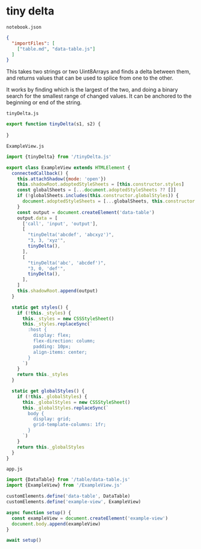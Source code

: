# tiny delta

`notebook.json`

```json
{
  "importFiles": [
    ["table.md", "data-table.js"]
  ]
}
```

This takes two strings or two Uint8Arrays and finds a delta between them, and returns values that can be used to splice from one to the other.

It works by finding which is the largest of the two, and doing a binary search for the smallest range of changed values. It can be anchored to the beginning or end of the string.

`tinyDelta.js`

```js
export function tinyDelta(s1, s2) {
  
}
```

`ExampleView.js`

```js
import {tinyDelta} from '/tinyDelta.js'

export class ExampleView extends HTMLElement {
  connectedCallback() {
    this.attachShadow({mode: 'open'})
    this.shadowRoot.adoptedStyleSheets = [this.constructor.styles]
    const globalSheets = [...document.adoptedStyleSheets ?? []]
    if (!globalSheets.includes(this.constructor.globalStyles)) {
      document.adoptedStyleSheets = [...globalSheets, this.constructor.globalStyles]
    }
    const output = document.createElement('data-table')
    output.data = [
      ['call', 'input', 'output'],
      [
        "tinyDelta('abcdef', 'abcxyz')",
        "3, 3, 'xyz'",
        tinyDelta(),
      ],
      [
        "tinyDelta('abc', 'abcdef')",
        "3, 0, 'def'",
        tinyDelta(),
      ],
    ]
    this.shadowRoot.append(output)
  }

  static get styles() {
    if (!this._styles) {
      this._styles = new CSSStyleSheet()
      this._styles.replaceSync(`
        :host {
          display: flex;
          flex-direction: column;
          padding: 10px;
          align-items: center;
        }
      `)
    }
    return this._styles
  }

  static get globalStyles() {
    if (!this._globalStyles) {
      this._globalStyles = new CSSStyleSheet()
      this._globalStyles.replaceSync(`
        body {
          display: grid;
          grid-template-columns: 1fr;
        }
      `)
    }
    return this._globalStyles
  }
}
```

`app.js`

```js
import {DataTable} from '/table/data-table.js'
import {ExampleView} from '/ExampleView.js'

customElements.define('data-table', DataTable)
customElements.define('example-view', ExampleView)

async function setup() {
  const exampleView = document.createElement('example-view')
  document.body.append(exampleView)
}

await setup()
```
